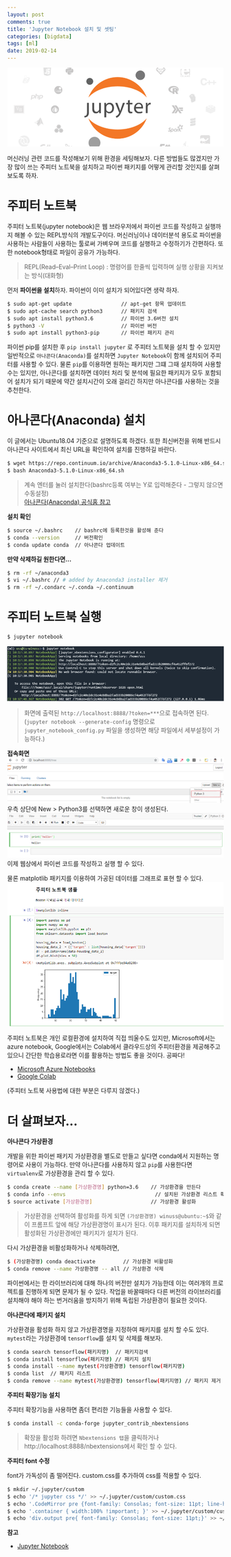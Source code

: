 ```yaml
---
layout: post
comments: true
title: 'Jupyter Notebook 설치 및 셋팅'
categories: [bigdata]
tags: [ml]
date: 2019-02-14
---
```

![jupyter](/assets/img/post/jupyter-notebook/jupyter.png)

머신러닝 관련 코드를 작성해보기 위해 환경을 세팅해보자. 다른 방법들도 많겠지만 가장 많이 쓰는 주피터 노트북을 설치하고 파이썬 패키지를 어떻게 관리할 것인지를 살펴보도록 하자.

# 주피터 노트북

주피터 노트북(jupyter notebook)은 웹 브라우저에서 파이썬 코드를 작성하고 실행까지 해볼 수 있는 REPL방식의 개발도구이다.
머신러닝이나 데이터분석 용도로 파이썬을 사용하는 사람들이 사용하는 툴로써 가벼우며 코드를 실행하고 수정하기가 간편하다. 또한 notebook형태로 파일이 공유가 가능하다.
> REPL(Read–Eval–Print Loop) :  명령어를 한줄씩 입력하며 실행 상황을 지켜보는 방식(대화형)

먼저 **파이썬을 설치**하자. 파이썬이 이미 설치가 되어있다면 생략 하자.
~~~bash
$ sudo apt-get update                // apt-get 항목 업데이트
$ sudo apt-cache search python3      // 패키지 검색
$ sudo apt install python3.6         // 파이썬 3.6버전 설치
$ python3 -V                         // 파이썬 버전 
$ sudo apt install python3-pip       // 파이썬 패키지 관리
~~~

파이썬 pip를 설치한 후 `pip install jupyter` 로 주피터 노트북을 설치 할 수 있지만
일반적으로 `아나콘다(Anaconda)`를 설치하면 `Jupyter Notebook`이 함께 설치되어 주피터를 사용할 수 있다. 물론 `pip`를 이용하면 원하는 패키지만 그떄 그때 설치하여 사용할 수는 있지만, 아나콘다를 설치하면 데이터 처리 및 분석에 필요한 패키지가 모두 포함되어 설치가 되기 때문에 약간 설치시간이 오래 걸리긴 하지만 아나콘다를 사용하는 것을 추천한다.

# 아나콘다(Anaconda) 설치
이 글에서는 Ubuntu18.04 기준으로 설명하도록 하겠다. 또한 최신버전을 위해 반드시 아나콘다 사이트에서 최신 URL을 확인하여 설치를 진행하길 바란다.
~~~bash
$ wget https://repo.continuum.io/archive/Anaconda3-5.1.0-Linux-x86_64.sh
$ bash Anaconda3-5.1.0-Linux-x86_64.sh
~~~
>계속 엔터를 눌러 설치한다(bashrc등록 여부는 Y로 입력해준다 - 그렇지 않으면 수동설정) <br>
[아나콘다(Anaconda) 공식홈 참고](https://www.anaconda.com/downloads)

**설치 확인**
~~~bash
$ source ~/.bashrc    // bashrc에 등록한것을 활성해 준다
$ conda --version     // 버전확인
$ conda update conda  // 아나콘다 업데이트
~~~

**만약 삭제하길 원한다면...**
~~~bash
$ rm -rf ~/anaconda3
$ vi ~/.bashrc // # added by Anaconda3 installer 제거
$ rm -rf ~/.condarc ~/.conda ~/.continuum
~~~

# 주피터 노트북 실행
~~~bash
$ jupyter notebook
~~~
![jupyter-run](/assets/img/post/jupyter-notebook/jupyter-run.png)
> 화면에 출력된 `http://localhost:8888/?token=***`으로 접속하면 된다.<br>
> (`jupyter notebook --generate-config` 명령으로 `jupyter_notebook_config.py` 파일을 생성하면 해당 파일에서 세부설정이 가능하다.)

**접속화면**
![jupyter](/assets/img/post/jupyter-notebook/jupyter-1.png)
우측 상단에 New > Python3를 선택하면 새로운 창이 생성된다.
![jupyter](/assets/img/post/jupyter-notebook/jupyter-2.png)
이제 웹상에서 파이썬 코드를 작성하고 실행 할 수 있다.

물론 matplotlib 패키지를 이용하여 가공된 데이터를 그래프로 표현 할 수 있다.
![jupyter](/assets/img/post/jupyter-notebook/jupyter-sample.png)

주피터 노트북은 개인 로컬환경에 설치하여 직접 띄울수도 있지만, Microsoft에서는 azure notebook, Google에서는 Colab에서 클라우드상의 주피터환경을 제공해주고 있으니 간단한 학습용로라면 이를 활용하는 방법도 좋을 것이다. 공짜다!
- [Microsoft Azure Notebooks](https://notebooks.azure.com/)
- [Google Colab](https://colab.research.google.com/)

(주피터 노트북 사용법에 대한 부분은 다루지 않겠다.)

# 더 살펴보자...

**아나콘다 가상환경**

개발을 위한 파이썬 패키지 가상환경을 별도로 만들고 싶다면 conda에서 지원하는 명령어로 사용이 가능하다. 만약 아나콘다를 사용하지 않고 `pip`를 사용한다면 `virtualenv`로 가상환경을 관리 할 수 있다.
~~~bash
$ conda create --name [가상환경명] python=3.6    // 가상환경을 만든다
$ conda info --envs                             // 설치된 가상환경 리스트 확인
$ source activate [가상환경명]                   // 가상환경 활성화
~~~
>가상환경을 선택하여 활성화를 하게 되면 `(가상환경명) winuss@ubuntu:~$`와 같이 프롬프트 앞에 해당 가상환경명이 표시가 된다. 이후 패키지를 설치하게 되면 활성화된 가상환경에만 패키지가 설치가 된다.
 
다시 가상환경을 비활성화하거나 삭제하려면,
~~~bash
$ (가상환경명) conda deactivate         // 가상환경 비활성화
$ conda remove --name 가상환경명 -- all // 가상환경 삭제
~~~

파이썬에서는 한 라이브러리에 대해 하나의 버전만 설치가 가능한데 이는 여러개의 프로젝트를 진행하게 되면 문제가 될 수 있다. 작업을 바꿀때마다 다른 버전의 라이브러리를 설치해야 해야 하는 번거러움을 방지하기 위해 독립된 가상환경이 필요한 것이다.

**아나콘다에 패키지 설치**

가상환경을 활성화 하지 않고 가상환경명을 지정하여 패키지를 설치 할 수도 있다. `mytest`라는 가상환경에 `tensorflow`를 설치 및 삭제를 해보자.

~~~bash
$ conda search tensorflow(패키지명)  // 패키지검색
$ conda install tensorflow(패키지명) // 패키지 설치
$ conda install --name mytest(가상환경명) tensorflow(패키지명) 
$ conda list  // 패키지 리스트
$ conda remove --name mytest(가상환경명) tensorflow(패키지명) // 패키지 제거
~~~

**주피터 확장기능 설치**

주피터 확장기능을 사용하면 좀더 편리한 기능들을 사용할 수 있다.

~~~bash
$ conda install -c conda-forge jupyter_contrib_nbextensions
~~~
> 확장을 활성화 하려면 `Nbextensions 탭`을 클릭하거나 http://localhost:8888/nbextensions에서 확인 할 수 있다. 

**주피터 font 수정**

font가 가독성이 좀 떨어진다. custom.css를 추가하여 css를 적용할 수 있다.

~~~bash
$ mkdir ~/.jupyter/custom
$ echo '/* jupyter css */' >> ~/.jupyter/custom/custom.css
$ echo '.CodeMirror pre {font-family: Consolas; font-size: 11pt; line-height: 120%;}' >> ~/.jupyter/custom/custom.css
$ echo '.container { width:100% !important; }' >> ~/.jupyter/custom/custom.css
$ echo 'div.output pre{ font-family: Consolas; font-size: 11pt;}' >> ~/.jupyter/custom/custom.css
~~~

**참고**
- [Jupyter Notebook](https://jupyter.readthedocs.io/en/latest/)